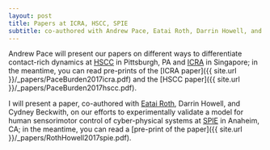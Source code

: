 ```yaml
---
layout: post
title: Papers at ICRA, HSCC, SPIE
subtitle: co-authored with Andrew Pace, Eatai Roth, Darrin Howell, and Cydney Beckwith
---
```


Andrew Pace will present our papers on different ways to differentiate contact-rich dynamics at [HSCC](http://hscc2017.ece.illinois.edu/) in Pittsburgh, PA and [ICRA](http://www.icra2017.org/) in Singapore; in the meantime, you can read pre-prints of the [ICRA paper]({{ site.url }}/_papers/PaceBurden2017icra.pdf) and the [HSCC paper]({{ site.url }}/_papers/PaceBurden2017hscc.pdf).

I will present a paper, co-authored with [Eatai Roth](http://eatairoth.com/), Darrin Howell, and Cydney Beckwith, on our efforts to experimentally validate a model for human sensorimotor control of cyber-physical systems at [SPIE](http://spie.org/conferences-and-exhibitions/defense--commercial-sensing/anaheim-2017) in Anaheim, CA; in the meantime, you can read a [pre-print of the paper]({{ site.url }}/_papers/RothHowell2017spie.pdf).

